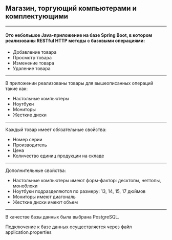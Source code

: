## Магазин, торгующий компьютерами и комплектующими
____
#### Это небольшое Java-приложение на базе Spring Boot, в котором реализованы RESTful HTTP методы с базовыми операциями:
* Добавление товара
* Просмотр товара
* Изменение товара
* Удаление товара
____
В приложении реализованы товары для вышеописанных операций такие как:
* Настольные компьютеры
* Ноутбуки
* Мониторы
* Жесткие диски
____
Каждый товар имеет обязательные свойства:
* Номер серии
* Производитель
* Цена
* Количество единиц продукции на складе
____
Дополнительные свойства:
* Настольные компьютеры имеют форм-фактор: десктопы, неттопы, моноблоки
* Ноутбуки подразделяются по размеру: 13, 14, 15, 17 дюймов
* Мониторы имеют диагональ
* Жесткие диски имеют объем
____
В качестве базы данных была выбрана PostgreSQL.

Подключение к базе данных осуществляется через файл application.properties